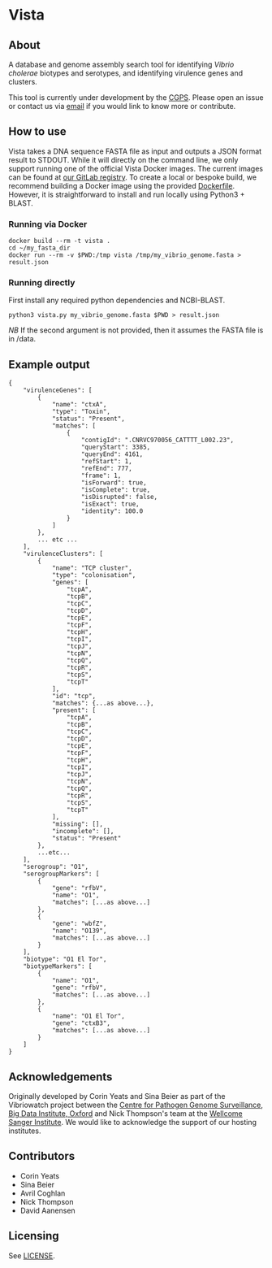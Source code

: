 # Vista
## About
A database and genome assembly search tool for identifying _Vibrio cholerae_ biotypes and serotypes, and identifying virulence genes and clusters.

This tool is currently under development by the [CGPS](https://www.pathogensurveillance.net/). Please open an issue or contact us via [email](mailto:pathogenwatch@cgps.group) if you would link to know more or contribute.

## How to use
Vista takes a DNA sequence FASTA file as input and outputs a JSON format result to STDOUT. 
While it will directly on the command line, we only support running one of the official Vista Docker images. 
The current images can be found at [our GitLab registry](https://gitlab.com/cgps/vista/container_registry/893140). 
To create a local or bespoke build, we recommend building a Docker image using the provided [Dockerfile](/Dockerfile).
However, it is straightforward to install and run locally using Python3 + BLAST.

### Running via Docker
```
docker build --rm -t vista .
cd ~/my_fasta_dir
docker run --rm -v $PWD:/tmp vista /tmp/my_vibrio_genome.fasta > result.json
```

### Running directly
First install any required python dependencies and NCBI-BLAST.
```
python3 vista.py my_vibrio_genome.fasta $PWD > result.json
```

*NB* If the second argument is not provided, then it assumes the FASTA file is in /data.

## Example output
```
{
    "virulenceGenes": [
        {
            "name": "ctxA",
            "type": "Toxin",
            "status": "Present",
            "matches": [
                {
                    "contigId": ".CNRVC970056_CATTTT_L002.23",
                    "queryStart": 3385,
                    "queryEnd": 4161,
                    "refStart": 1,
                    "refEnd": 777,
                    "frame": 1,
                    "isForward": true,
                    "isComplete": true,
                    "isDisrupted": false,
                    "isExact": true,
                    "identity": 100.0
                }
            ]
        },
        ... etc ...
    ],
    "virulenceClusters": [
        {
            "name": "TCP cluster",
            "type": "colonisation",
            "genes": [
                "tcpA",
                "tcpB",
                "tcpC",
                "tcpD",
                "tcpE",
                "tcpF",
                "tcpH",
                "tcpI",
                "tcpJ",
                "tcpN",
                "tcpQ",
                "tcpR",
                "tcpS",
                "tcpT"
            ],
            "id": "tcp",
            "matches": {...as above...},
            "present": [
                "tcpA",
                "tcpB",
                "tcpC",
                "tcpD",
                "tcpE",
                "tcpF",
                "tcpH",
                "tcpI",
                "tcpJ",
                "tcpN",
                "tcpQ",
                "tcpR",
                "tcpS",
                "tcpT"
            ],
            "missing": [],
            "incomplete": [],
            "status": "Present"
        },
        ...etc...
    ],
    "serogroup": "O1",
    "serogroupMarkers": [
        {
            "gene": "rfbV",
            "name": "O1",
            "matches": [...as above...]
        },
        {
            "gene": "wbfZ",
            "name": "O139",
            "matches": [...as above...]
        }
    ],
    "biotype": "O1 El Tor",
    "biotypeMarkers": [
        {
            "name": "O1",
            "gene": "rfbV",
            "matches": [...as above...]
        },
        {
            "name": "O1 El Tor",
            "gene": "ctxB3",
            "matches": [...as above...]
        }
    ]
}
```

## Acknowledgements
Originally developed by Corin Yeats and Sina Beier as part of the Vibriowatch project between the [Centre for Pathogen Genome Surveillance](https://pathogensurveillance.net/), [Big Data Institute, Oxford](https://www.bdi.ox.ac.uk/) and Nick Thompson's team at the [Wellcome Sanger Institute](https://www.sanger.ac.uk/). We would like to acknowledge the support of our hosting institutes.

## Contributors
 - Corin Yeats
 - Sina Beier
 - Avril Coghlan
 - Nick Thompson
 - David Aanensen

## Licensing
See [LICENSE](LICENSE).
